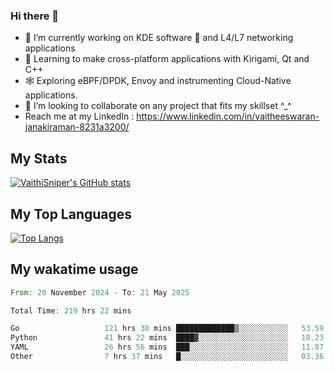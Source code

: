 ### Hi there 👋

- 🔭 I’m currently working on KDE software 💓 and L4/L7 networking applications 
- 📖 Learning to make cross-platform applications with Kirigami, Qt and C++
- 🕸️ Exploring eBPF/DPDK, Envoy and instrumenting Cloud-Native applications. 
- 👯 I’m looking to collaborate on any project that fits my skillset ^_^
- Reach me at my LinkedIn : https://www.linkedin.com/in/vaitheeswaran-janakiraman-8231a3200/

## My Stats
[![VaithiSniper's GitHub stats](https://github-readme-stats.vercel.app/api?username=VaithiSniper&hide=stars&theme=radical)](https://github.com/anuraghazra/github-readme-stats)

## My Top Languages

[![Top Langs](https://github-readme-stats.vercel.app/api/top-langs/?username=VaithiSniper&layout=compact)](https://github.com/anuraghazra/github-readme-stats)

## My wakatime usage

<!--START_SECTION:waka-->

```rust
From: 20 November 2024 - To: 21 May 2025

Total Time: 219 hrs 22 mins

Go                   121 hrs 38 mins █████████████▒░░░░░░░░░░░   53.59 %
Python               41 hrs 22 mins  ████▓░░░░░░░░░░░░░░░░░░░░   18.23 %
YAML                 26 hrs 56 mins  ███░░░░░░░░░░░░░░░░░░░░░░   11.87 %
Other                7 hrs 37 mins   █░░░░░░░░░░░░░░░░░░░░░░░░   03.36 %
```

<!--END_SECTION:waka-->
